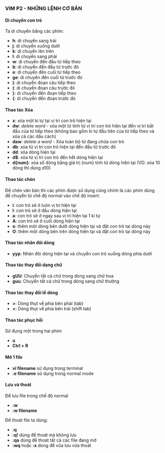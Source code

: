 ### VIM P2 - NHỮNG LỆNH CƠ BẢN

#### Di chuyển con trỏ
Ta di chuyển bằng các phím:
* **h**: di chuyển sang trái 
* **j**: di chuyển xuống dưới 
* **k**: di chuyển lên trên
* **l**: di chuyển sang phải 
* **w**: di chuyển đến đầu từ tiếp theo
* **b**: di chuyển đến đầu từ trước đó
* **e**: di chuyển đến cuối từ tiếp theo
* **ge**: di chuyển đến cuối từ trước đó
* **)**: di chuyển đoạn câu tiếp theo
* **(**: di chuyển đoạn câu trước đó
* **}**: di chuyển đến đoạn tiếp theo
* **{**: di chuyển đến đoạn trước đó


#### Thao tác Xóa
* **x**: xóa một kí tự tại vị trí con trỏ hiện tại
* **dw**: *delete word* - xóa một từ tính từ vị trí con trỏ hiện tại đến vị trí bắt đầu của từ tiếp theo (không bao gồm kí tự đầu tiên của từ tiếp theo và xóa cả các dấu cách)
* **daw**: *delete a word* - Xóa toàn bộ từ đang chứa con trỏ
* **db**: xóa từ vị trí con trỏ hiện tại đến đầu từ trước đó
* **dd**: xóa dòng hiện tại
* **d$**: xóa từ vị trí con trỏ đến hết dòng hiện tại
* **d{num}**: xóa số dòng bằng giá trị {num} tính từ dòng hiện tại (VD: xóa 10 dòng thì dùng d10)

#### Thao tác chèn
Để chèn văn bản thì các phím được sử dụng cũng chính là các phím dùng để chuyển từ chế độ normal vào chế độ insert:

* **i**: con trỏ sẽ ở luôn vị trí hiện tại
* **I**: con trỏ sẽ ở đầu dòng hiện tại
* **a**: con trỏ sẽ ở ngay sau vị trí hiện tại 1 kí tự
* **A**: con trỏ sẽ ở cuối dòng hiện tại
* **o**: thêm một dòng bên dưới dòng hiện tại và đặt con trỏ tại dòng này
* **O**: thêm một dòng bên trên dòng hiện tại và đặt con trỏ tại dòng này

#### Thao tác nhân đôi dòng
* **yyp**: Nhân đôi dòng hiện tại và chuyển con trỏ xuống dòng phía dưới

#### Thao tác thay đổi dạng chữ
* **gUU**: Chuyển tất cả chữ trong dòng sang chữ hoa
* **guu**: Chuyển tất cả chữ trong dòng sang chữ thường

#### Thao tác thay đổi lề dòng
* **>**: Dòng thụt về phía bên phải (tab)
* **<**: Dòng thụt về phía bên trái (shift tab)

#### Thao tác phục hồi
Sử đụng một trong hai phím
* **u**
* **Ctrl + R**

#### Mở  1 file
* **vi filename** sử dụng trong terminal
* **:e filename** sử dụng trong normal mode

#### Lưu và thoát
Để lưu file trong chế độ normal
* **:w**
* **:w filename**

Để thoát file ta dùng:
* **:q**
* **:q!** dùng để thoát mà không lưu
* **:qa** dùng để thoát tất cả các file đang mở
* **:wq** hoặc **:x**  dùng để vừa lưu vừa thoát
